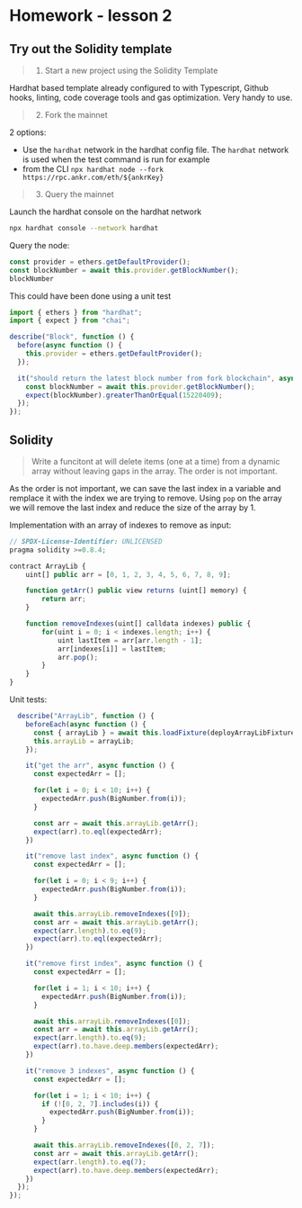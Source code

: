# Homework - lesson 2

## Try out the Solidity template

> 1. Start a new project using the Solidity Template

Hardhat based template already configured to with Typescript, Github hooks, linting, code coverage tools and gas optimization. Very handy to use.

> 2. Fork the mainnet 

2 options:
* Use the `hardhat` network in the hardhat config file. The `hardhat` network is used when the test command is run for example
* from the CLI `npx hardhat node --fork https://rpc.ankr.com/eth/${ankrKey}`

> 3. Query the mainnet 

Launch the hardhat console on the hardhat network
```bash
npx hardhat console --network hardhat
```

Query the node:
```js
const provider = ethers.getDefaultProvider();
const blockNumber = await this.provider.getBlockNumber();
blockNumber
```

This could have been done using a unit test
```js
import { ethers } from "hardhat";
import { expect } from "chai";

describe("Block", function () {
  before(async function () {
    this.provider = ethers.getDefaultProvider();
  });

  it("should return the latest block number from fork blockchain", async function () {
    const blockNumber = await this.provider.getBlockNumber();
    expect(blockNumber).greaterThanOrEqual(15220409);
  });
});
```
## Solidity

> Write a funcitont at will delete items (one at a time) from a dynamic array without leaving gaps in the array. The order is not important.

As the order is not important, we can save the last index in a variable and remplace it with the index we are trying to remove. Using `pop` on the array we will remove the last index and reduce the size of the array by 1.

Implementation with an array of indexes to remove as input:
```ts
// SPDX-License-Identifier: UNLICENSED
pragma solidity >=0.8.4;

contract ArrayLib {
    uint[] public arr = [0, 1, 2, 3, 4, 5, 6, 7, 8, 9];

    function getArr() public view returns (uint[] memory) {
        return arr;
    }

    function removeIndexes(uint[] calldata indexes) public {
        for(uint i = 0; i < indexes.length; i++) {
            uint lastItem = arr[arr.length - 1];
            arr[indexes[i]] = lastItem;
            arr.pop();
        }
    }
}
```

Unit tests:
```ts
  describe("ArrayLib", function () {
    beforeEach(async function () {
      const { arrayLib } = await this.loadFixture(deployArrayLibFixture);
      this.arrayLib = arrayLib;
    });

    it("get the arr", async function () {
      const expectedArr = [];

      for(let i = 0; i < 10; i++) {
        expectedArr.push(BigNumber.from(i));
      }

      const arr = await this.arrayLib.getArr();
      expect(arr).to.eql(expectedArr);
    })

    it("remove last index", async function () {
      const expectedArr = [];

      for(let i = 0; i < 9; i++) {
        expectedArr.push(BigNumber.from(i));
      }

      await this.arrayLib.removeIndexes([9]);
      const arr = await this.arrayLib.getArr();
      expect(arr.length).to.eq(9);
      expect(arr).to.eql(expectedArr);
    })

    it("remove first index", async function () {
      const expectedArr = [];

      for(let i = 1; i < 10; i++) {
        expectedArr.push(BigNumber.from(i));
      }

      await this.arrayLib.removeIndexes([0]);
      const arr = await this.arrayLib.getArr();
      expect(arr.length).to.eq(9);
      expect(arr).to.have.deep.members(expectedArr);
    })

    it("remove 3 indexes", async function () {
      const expectedArr = [];

      for(let i = 1; i < 10; i++) {
        if (![0, 2, 7].includes(i)) {
          expectedArr.push(BigNumber.from(i));
        }
      }

      await this.arrayLib.removeIndexes([0, 2, 7]);
      const arr = await this.arrayLib.getArr();
      expect(arr.length).to.eq(7);
      expect(arr).to.have.deep.members(expectedArr);
    })
  });
});
```